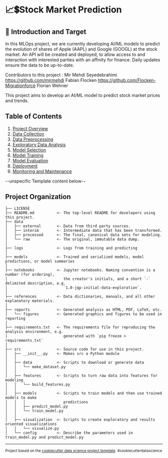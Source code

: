 # 📈💲Stock Market Prediction

## 🧺 Introduction and Target

In this MLOps project, we are currently developing AI/ML models to predict the evolution of shares of Apple (AAPL) and Google (GOOGL) at the stock market.
An API will be created and deployed, to allow access to and interaction with interested parties with an affinity for finance. Daily updates ensure the data to be up-to-date.

Contributors to this project :
Mir Mehdi Seyedebrahimi https://github.com/mirmehdi
Fabian Flocken https://github.com/Flocken-Migrationforce
Florian Wehner


This project aims to develop an AI/ML model to predict stock market prices and trends.

## Table of Contents
1. [Project Overview](reports/project_overview.md)
2. [Data Collection](reports/data_collection.md)
3. [Data Preprocessing](reports/data_preprocessing.md)
4. [Exploratory Data Analysis](notebooks/eda.ipynb)
5. [Model Selection](reports/model_selection.md)
6. [Model Training](reports/model_training.md)
7. [Model Evaluation](reports/model_evaluation.md)
8. [Deployment](reports/deployment.md)
9. [Monitoring and Maintenance](reports/monitoring_and_maintenance.md)



--unspecific Template content below--

Project Organization
------------

    ├── LICENSE
    ├── README.md          <- The top-level README for developers using this project.
    ├── data
    │   ├── external       <- Data from third party sources.
    │   ├── interim        <- Intermediate data that has been transformed.
    │   ├── processed      <- The final, canonical data sets for modeling.
    │   └── raw            <- The original, immutable data dump.
    │
    ├── logs               <- Logs from training and predicting
    │
    ├── models             <- Trained and serialized models, model predictions, or model summaries
    │
    ├── notebooks          <- Jupyter notebooks. Naming convention is a number (for ordering),
    │                         the creator's initials, and a short `-` delimited description, e.g.
    │                         `1.0-jqp-initial-data-exploration`.
    │
    ├── references         <- Data dictionaries, manuals, and all other explanatory materials.
    │
    ├── reports            <- Generated analysis as HTML, PDF, LaTeX, etc.
    │   └── figures        <- Generated graphics and figures to be used in reporting
    │
    ├── requirements.txt   <- The requirements file for reproducing the analysis environment, e.g.
    │                         generated with `pip freeze > requirements.txt`
    │
    ├── src                <- Source code for use in this project.
    │   ├── __init__.py    <- Makes src a Python module
    │   │
    │   ├── data           <- Scripts to download or generate data
    │   │   └── make_dataset.py
    │   │
    │   ├── features       <- Scripts to turn raw data into features for modeling
    │   │   └── build_features.py
    │   │
    │   ├── models         <- Scripts to train models and then use trained models to make
    │   │   │                 predictions
    │   │   ├── predict_model.py
    │   │   └── train_model.py
    │   │
    │   ├── visualization  <- Scripts to create exploratory and results oriented visualizations
    │   │   └── visualize.py
    │   └── config         <- Describe the parameters used in train_model.py and predict_model.py

--------

<p><small>Project based on the <a target="_blank" href="https://drivendata.github.io/cookiecutter-data-science/">cookiecutter data science project template</a>. #cookiecutterdatascience</small></p>
